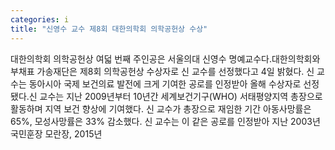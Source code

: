 ```yaml
---
categories: i
title: "신영수 교수 제8회 대한의학회 의학공헌상 수상"
---
```

대한의학회 의학공헌상 여덟 번째 주인공은 서울의대 신영수 명예교수다.대한의학회와 부채표 가송재단은 제8회 의학공헌상 수상자로 신 교수를 선정했다고 4일 밝혔다. 신 교수는 동아시아 국제 보건의료 발전에 크게 기여한 공로를 인정받아 올해 수상자로 선정됐다.신 교수는 지난 2009년부터 10년간 세계보건기구(WHO) 서태평양지역 총장으로 활동하며 지역 보건 향상에 기여했다. 신 교수가 총장으로 재임한 기간 아동사망률은 65%, 모성사망률은 33% 감소했다. 신 교수는 이 같은 공로를 인정받아 지난 2003년 국민훈장 모란장, 2015년